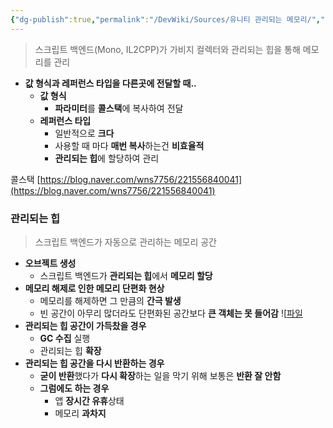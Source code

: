 ```yaml
---
{"dg-publish":true,"permalink":"/DevWiki/Sources/유니티 관리되는 메모리/","noteIcon":"","created":"2024-12-21T18:32:47.000+09:00","updated":"2025-07-20T03:05:53.000+09:00"}
---
```


> 스크립트 백엔드(Mono, IL2CPP)가 가비지 컬렉터와 관리되는 힙을 통해 메모리를 관리

- **값 형식과 레퍼런스 타입을 다른곳에 전달할 때..**
    - **값 형식**
        - **파라미터**를 **콜스택**에 복사하여 전달
    - **레퍼런스 타입**
        - 일반적으로 **크다**
        - 사용할 때 마다 **매번 복사**하는건 **비효율적**
        - **관리되는 힙**에 할당하여 관리

콜스택 [https://blog.naver.com/wns7756/221556840041](https://blog.naver.com/wns7756/221556840041)

### 관리되는 힙

> 스크립트 백엔드가 자동으로 관리하는 메모리 공간

- **오브젝트 생성**
    - 스크립트 백엔드가 **관리되는 힙**에서 **메모리 할당**
- **메모리 해제로 인한 메모리 단편화 현상**
    - 메모리를 해제하면 그 만큼의 **간극 발생**
    - 빈 공간이 아무리 많더라도 단편화된 공간보다 **큰 객체는 못 들어감**
    ![[파일](https://docs.unity3d.com/kr/2021.3/uploads/Main/managed-heap-removed-objects.jpg)
- **관리되는 힙 공간이 가득찼을 경우**
    - **GC 수집** 실행
    - 관리되는 힙 **확장**
- **관리되는 힙 공간을 다시 반환하는 경우**
    - **굳이 반환**했다가 **다시 확장**하는 일을 막기 위해 보통은 **반환 잘 안함**
    - **그럼에도 하는 경우**
        - 앱 **장시간 유휴**상태
        - 메모리 **과차지**